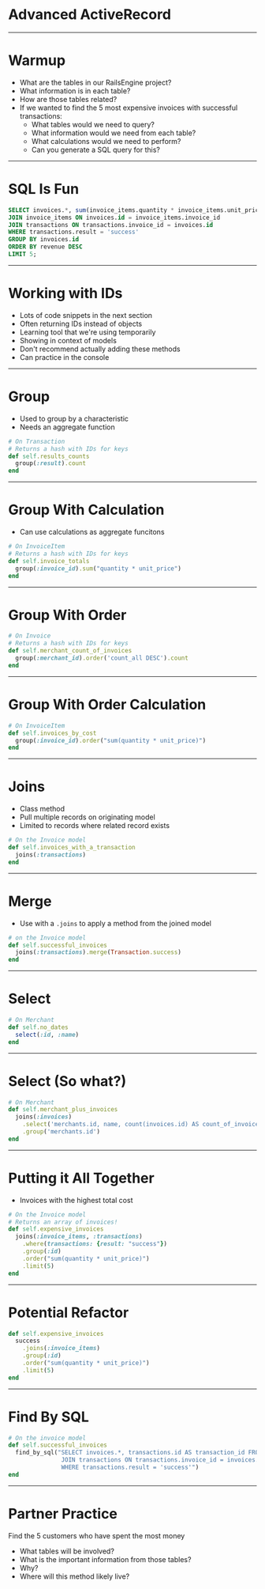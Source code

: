 # Advanced ActiveRecord

---

# Warmup

* What are the tables in our RailsEngine project?
* What information is in each table?
* How are those tables related?
* If we wanted to find the 5 most expensive invoices with successful transactions:
    * What tables would we need to query?
    * What information would we need from each table?
    * What calculations would we need to perform?
    * Can you generate a SQL query for this?

---

# SQL Is Fun

```sql
SELECT invoices.*, sum(invoice_items.quantity * invoice_items.unit_price) AS revenue FROM invoices
JOIN invoice_items ON invoices.id = invoice_items.invoice_id
JOIN transactions ON transactions.invoice_id = invoices.id
WHERE transactions.result = 'success'
GROUP BY invoices.id
ORDER BY revenue DESC
LIMIT 5;
```

---

# Working with IDs

* Lots of code snippets in the next section
* Often returning IDs instead of objects
* Learning tool that we're using temporarily
* Showing in context of models
* Don't recommend actually adding these methods
* Can practice in the console

---

# Group

* Used to group by a characteristic
* Needs an aggregate function

```ruby
# On Transaction
# Returns a hash with IDs for keys
def self.results_counts
  group(:result).count
end
```

---

# Group With Calculation

* Can use calculations as aggregate funcitons

```ruby
# On InvoiceItem
# Returns a hash with IDs for keys
def self.invoice_totals
  group(:invoice_id).sum("quantity * unit_price")
end
```

---

# Group With Order

```ruby
# On Invoice
# Returns a hash with IDs for keys
def self.merchant_count_of_invoices
  group(:merchant_id).order('count_all DESC').count
end
```

---

# Group With Order Calculation

```ruby
# On InvoiceItem
def self.invoices_by_cost
  group(:invoice_id).order("sum(quantity * unit_price)")
end
```

---

# Joins

* Class method
* Pull multiple records on originating model
* Limited to records where related record exists

```ruby
# On the Invoice model
def self.invoices_with_a_transaction
  joins(:transactions)
end
```

---

# Merge

* Use with a `.joins` to apply a method from the joined model

```ruby
# on the Invoice model
def self.successful_invoices
  joins(:transactions).merge(Transaction.success)
end
```

---

# Select

```ruby
# On Merchant
def self.no_dates
  select(:id, :name)
end
```

---

# Select (So what?)

```ruby
# On Merchant
def self.merchant_plus_invoices
  joins(:invoices)
    .select('merchants.id, name, count(invoices.id) AS count_of_invoices')
    .group('merchants.id')
end
```

---

# Putting it All Together

* Invoices with the highest total cost

```ruby
# On the Invoice model
# Returns an array of invoices!
def self.expensive_invoices
  joins(:invoice_items, :transactions)
    .where(transactions: {result: "success"})
    .group(:id)
    .order("sum(quantity * unit_price)")
    .limit(5)
end
```

---

# Potential Refactor

```ruby
def self.expensive_invoices
  success
    .joins(:invoice_items)
    .group(:id)
    .order("sum(quantity * unit_price)")
    .limit(5)
end
```

---

# Find By SQL

```ruby
# On the invoice model
def self.successful_invoices
  find_by_sql("SELECT invoices.*, transactions.id AS transaction_id FROM invoices
               JOIN transactions ON transactions.invoice_id = invoices.id
               WHERE transactions.result = 'success'")
end
```

---

# Partner Practice

Find the 5 customers who have spent the most money

* What tables will be involved?
* What is the important information from those tables?
* Why?
* Where will this method likely live?


